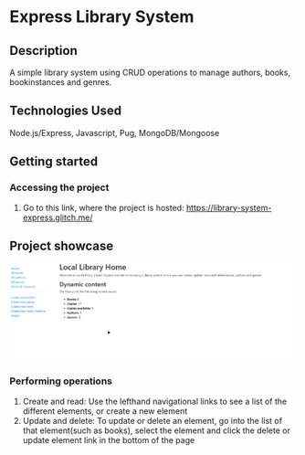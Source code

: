 # Express Library System
## Description
A simple library system using CRUD operations to manage authors, books, bookinstances and genres. 

## Technologies Used
Node.js/Express, Javascript, Pug, MongoDB/Mongoose

## Getting started
### Accessing the project
1. Go to this link, where the project is hosted: https://library-system-express.glitch.me/

## Project showcase
![Library system navigation](Express_Library_System-showcase.gif)

### Performing operations
1. Create and read: Use the lefthand navigational links to see a list of the different elements, or create a new element
2. Update and delete: To update or delete an element, go into the list of that element(such as books), select the element and click the delete or update element link in the bottom of the page
